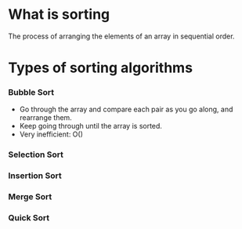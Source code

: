 # What is sorting
The process of arranging the elements of an array in sequential order.
# Types of sorting algorithms
### Bubble Sort
- Go through the array and compare each pair as you go along, and rearrange them.
- Keep going through until the array is sorted.
- Very inefficient: O()
### Selection Sort
### Insertion Sort
### Merge Sort
### Quick Sort